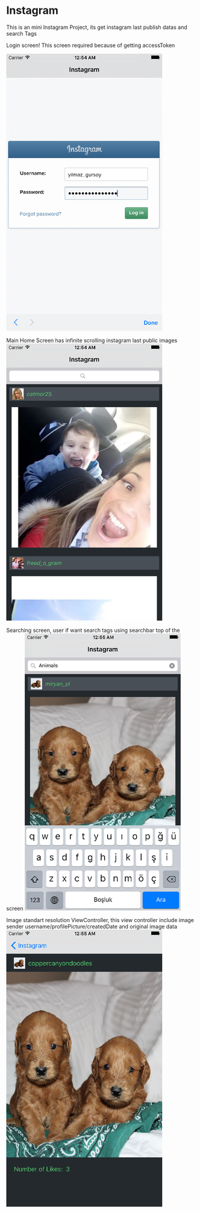 # Instagram
This is an mini Instagram Project, its get instagram last publish datas and search Tags

Login screen! 
This screen required because of getting accessToken

![ScreenShot](https://github.com/YilmazGursoy/Instagram/blob/master/Simulator%20Screen%20Shot%2015%20Mar%202016%2000.54.03.png)

Main Home Screen has infinite scrolling instagram last public images
![ScreenShot](https://github.com/YilmazGursoy/Instagram/blob/master/Simulator%20Screen%20Shot%2015%20Mar%202016%2000.54.30.png)

Searching screen, user if want search tags using searchbar top of the screen
![ScreenShot](https://github.com/YilmazGursoy/Instagram/blob/master/Simulator%20Screen%20Shot%2015%20Mar%202016%2000.55.13.png)

Image standart resolution ViewController, this view controller include image sender username/profilePicture/createdDate and original image data
![ScreenShot](https://github.com/YilmazGursoy/Instagram/blob/master/Simulator%20Screen%20Shot%2015%20Mar%202016%2000.55.18.png)
